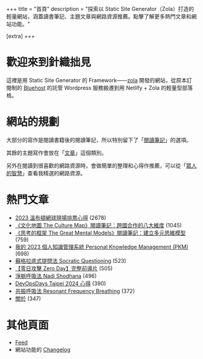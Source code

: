 +++
title = "首頁"
description = "探索以 Static Site Generator（Zola）打造的輕量網站，涵蓋讀書筆記、主題文章與網路資源推薦。點擊了解更多熱門文章和網站功能。"

[extra]
+++

# 歡迎來到針織拙見

這裡是用 Static Site Generator 的 Framework——[zola](https://www.getzola.org/documentation/getting-started/overview/) 開發的網站，從原本訂閱制的 [Bluehost](https://www.bluehost.com/) 的託管 Wordpress 服務搬遷到用 Netlify + Zola 的輕量型部落格。

# 網站的規劃

大部分的寫作是閱讀書籍後的閱讀筆記，所以特別留下了「[閱讀筆記](reading-notes/)」的選項。

其餘的主題寫作會放在「[文章](blog/)」這個類別。

另外在閱讀到很喜歡的網路資源時，會做簡單的整理和心得作推薦，可以從「[眾人的智慧](wistom/)」查看我精選的網路資源。

# 熱門文章
* [2023 溫布頓網球現場排票心得](/blog/2023-wimbledon-tennis/) <span class="view-count">(2678)</span>
* [《文化地圖 The Culture Map》閱讀筆記：跨國合作的八大維度](/reading-notes/the-culture-map/) <span class="view-count">(1045)</span>
* [《思考的框架 The Great Mental Models》閱讀筆記：建立多元思維模型](/reading-notes/the-great-mental-models/) <span class="view-count">(759)</span>
* [我的 2023 個人知識管理系統 Personal Knowledge Management (PKM)](/blog/2023-personal-knowledge-management/) <span class="view-count">(698)</span>
* [蘇格拉底式提問法 Socratic Questioning](/wisdom/methods/socratic-questioning/) <span class="view-count">(523)</span>
* [【零日攻擊 Zero Day】完整前導片](/wisdom/videos/zero-day-trailer/) <span class="view-count">(505)</span>
* [淨脈呼吸法 Nadi Shodhana](/wisdom/methods/nadi-shodhana/) <span class="view-count">(496)</span>
* [DevOpsDays Taipei 2024 心得](/blog/2024-devopsdays-taipei/) <span class="view-count">(390)</span>
* [共振呼吸法 Resonant Frequency Breathing](/wisdom/methods/resonant-frequency-breathing/) <span class="view-count">(372)</span>
* [關於](/about/) <span class="view-count">(347)</span>


# 其他頁面
* [Feed](/atom.xml)
* 網站功能的 [Changelog](@/changelog/index.md)
